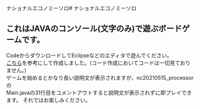 ナショナルエコノミーソロ# ナショナルエコノミーソロ
## これはJAVAのコンソール(文字のみ)で遊ぶボードゲームです。  
CodeからダウンロードしてEclipseなどのエディタで遊んでください。  
[こちら](http://rev84.github.io/NationalEconomySolo/)を参考にして作成しました。(コード作成においてコードは一切見ておりません。)  
ゲームを始めるとかなり長い説明文が表示されますが、nc20210515_processorの  
Main.javaの31行目をコメントアウトすると説明文が表示されずに即プレイできます。  それではお楽しみください。
